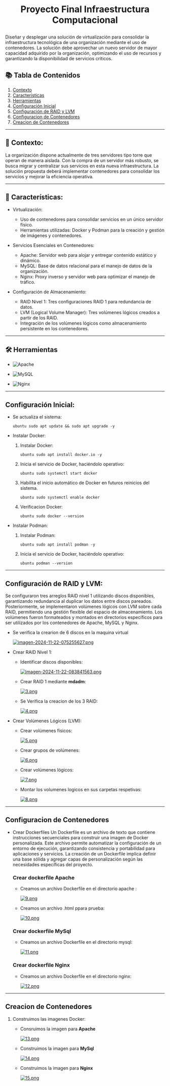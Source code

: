 <h1 align="center">

Proyecto Final Infraestructura Computacional

</h1>  

Diseñar y desplegar una solución de virtualización para consolidar la infraestructura tecnológica de una organización mediante el uso de contenedores. La solución debe aprovechar un nuevo servidor de mayor capacidad adquirido por la organización, optimizando el uso de recursos y garantizando la disponibilidad de servicios críticos.

## 📚 Tabla de Contenidos
1. [Contexto](#-contexto)
2. [Características](#-características)
3. [Herramientas](#️-herramientas)
4. [Configuración Inicial](#configuración-inicial)
5. [Configuración de RAID y LVM](#configuración-de-raid-y-lvm)
6. [Configuracion de Contenedores](#configuracion-de-contenedores)
7. [Creacion de Contenedores](#creacion-de-contenedores)
   

---

## 📖 Contexto:
La organización dispone actualmente de tres servidores tipo torre que operan de manera aislada. Con la compra de un servidor más robusto, se busca migrar y centralizar sus servicios en esta nueva infraestructura. La solución propuesta deberá implementar contenedores para consolidar los servicios y mejorar la eficiencia operativa.

---

## 🌟 Características:

- Virtualización:
  - Uso de contenedores para consolidar servicios en un único servidor físico.
  - Herramientas utilizadas: Docker y Podman para la creación y gestión de imágenes y contenedores.
  
- Servicios Esenciales en Contenedores:
  - Apache: Servidor web para alojar y entregar contenido estático y dinámico.
  - MySQL: Base de datos relacional para el manejo de datos de la organización.
  - Nginx: Proxy inverso y servidor web para optimizar el manejo de tráfico.

- Configuración de Almacenamiento:
  - RAID Nivel 1: Tres configuraciones RAID 1 para redundancia de datos.
  - LVM (Logical Volume Manager): Tres volúmenes lógicos creados a partir de los RAID.
  - Integración de los volúmenes lógicos como almacenamiento persistente en los contenedores.

---

## 🛠️ Herramientas

  - ![Apache](https://img.shields.io/badge/apache-%23D42029.svg?style=for-the-badge&logo=apache&logoColor=white)
    
  - ![MySQL](https://img.shields.io/badge/mysql-4479A1.svg?style=for-the-badge&logo=mysql&logoColor=white)

  - ![Nginx](https://img.shields.io/badge/nginx-%23009639.svg?style=for-the-badge&logo=nginx&logoColor=white)

--- 

## Configuración Inicial:

- Se actualiza el sistema:

  `ubuntu
    sudo apt update && sudo apt upgrade -y
  `    
       
- Instalar Docker:

  1. Instalar Docker:

     `ubuntu
       sudo apt install docker.io -y
     `
  2. Inicia el servicio de Docker, haciéndolo operativo:
     
     `ubuntu
       sudo systemctl start docker
     `
  3. Habilita el inicio automático de Docker en futuros reinicios del sistema.

      `ubuntu
       sudo systemctl enable docker
     `
  4. Verificacion Docker:

      `ubuntu
       sudo docker --version
     `
     
- Instalar Podman:
  
  1. Instalar Podman:

     `ubuntu
       sudo apt install podman -y
     `
  2. Inicia el servicio de Docker, haciéndolo operativo:
     
     `ubuntu
        podman --version
     `
---

## Configuración de RAID y LVM:

Se configuraron tres arreglos RAID nivel 1 utilizando discos disponibles, garantizando redundancia al duplicar los datos entre discos pareados. Posteriormente, se implementaron volúmenes lógicos con LVM sobre cada RAID, permitiendo una gestión flexible del espacio de almacenamiento. Los volúmenes fueron formateados y montados en directorios específicos para ser utilizados por los contenedores de Apache, MySQL y Nginx.

  -  Se verifica la crearion de 6 discos en la maquina virtual
    
      [![imagen-2024-11-22-075255627.png](https://i.postimg.cc/L8thZmJg/imagen-2024-11-22-075255627.png)](https://postimg.cc/hXGKkWbK)

  - Crear RAID Nivel 1:
     
     - Identificar discos disponibles:
       
       [![imagen-2024-11-22-083841563.png](https://i.postimg.cc/pTL1NVww/imagen-2024-11-22-083841563.png)](https://postimg.cc/DWRcLhy6)   

     - Crear RAID 1 mediante **mdadm**:

       [![3.png](https://i.postimg.cc/Mpdz1Hm4/3.png)](https://postimg.cc/4YHCgJMb)

    - Se Verifica la creacion de los 3 RAID:

      [![4.png](https://i.postimg.cc/MGHq5wsG/4.png)](https://postimg.cc/nXyyVyf8)


   - Crear Volúmenes Lógicos (LVM):

        - Crear volúmenes físicos:

          [![5.png](https://i.postimg.cc/J0q2SD0C/5.png)](https://postimg.cc/q6Nw3721)

        - Crear grupos de volúmenes:
          
          [![6.png](https://i.postimg.cc/sxNpBs0Z/6.png)](https://postimg.cc/QKcBwGDX)

       - Crear volúmenes lógicos:   

         [![7.png](https://i.postimg.cc/26phhCYs/7.png)](https://postimg.cc/94pDj5rb)

      - Montar los volumenes logicos en sus carpetas respetivas:

        [![8.png](https://i.postimg.cc/8cDFZcP0/8.png)](https://postimg.cc/CBPL1F8G)

---

## Configuracion de Contenedores

   - Crear Dockerfiles
     Un Dockerfile es un archivo de texto que contiene instrucciones secuenciales para construir una imagen de Docker personalizada. Este archivo permite automatizar la configuración de un entorno de ejecución, garantizando      consistencia y portabilidad para aplicaciones y servicios. La creación de un Dockerfile implica definir una base sólida y agregar capas de personalización según las necesidades específicas del proyecto.

     ### Crear dockerfile **Apache**
          
        - Creamos un archivo Dockerfile en el directorio apache :
    
          [![9.png](https://i.postimg.cc/DZNjsVv0/9.png)](https://postimg.cc/FdjV5BJX)
    
        -  Creamos un archivo .html ppara prueba:

           [![10.png](https://i.postimg.cc/0NXRtB5R/10.png)](https://postimg.cc/jWfF2vJZ)

      ### Crear dockerfile **MySql**

        - Creamos un archivo Dockerfile en el directorio mysql:
    
          [![11.png](https://i.postimg.cc/qR6Y1BZy/11.png)](https://postimg.cc/CBYm100x)

      ### Crear dockerfile **Nginx**

        - Creamos un archivo Dockerfile en el directorio nginx:

          [![12.png](https://i.postimg.cc/nLCwLcxg/12.png)](https://postimg.cc/HJ1tZmV9)

---

## Creacion de Contenedores

   1. Construimos las imagenes Docker:

       - Consruimos la imagen para **Apache**
     
         [![13.png](https://i.postimg.cc/8PzdGXNn/13.png)](https://postimg.cc/Rq2JQR3c)

      - Construimos la imagen para **MySql**

        [![14.png](https://i.postimg.cc/Gpws4XnR/14.png)](https://postimg.cc/qNw7YX7D)

      - Construimos la imagen para **Nginx**

        [![15.png](https://i.postimg.cc/kg82PW6p/15.png)](https://postimg.cc/Mn66yMY7)
        
